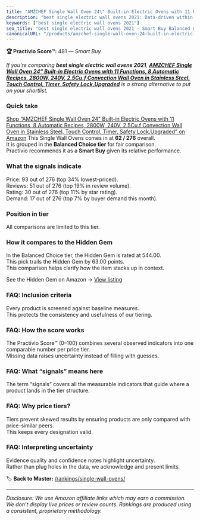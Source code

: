 ```yaml
---
title: "AMZCHEF Single Wall Oven 24\" Built-in Electric Ovens with 11 Functions, 8 Automatic Recipes, 2800W, 240V, 2.5Cu.f Convection Wall Oven in Stainless Steel, Touch Control, Timer, Safety Lock,Upgraded"
description: "best single electric wall ovens 2021: Data-driven within Balanced Choice ranking using the Practivio Score™. Positioned by quality, value, demand, findability,…"
keywords: ["best single electric wall ovens 2021"]
seo_title: "best single electric wall ovens 2021 — Smart Buy Balanced Choice (2025)"
canonicalURL: "/products/amzchef-single-wall-oven-24-built-in-electric-ovens-with-11-functions-8-automatic-recipes-2800w-240v-25cuf-convection-wall-oven-in-stainless-steel-touch-control-timer-safety-lockupgraded-B0F32DQQG7/"
---
```


**🏆 Practivio Score™:** 481 — _Smart Buy_


*If you're comparing **best single electric wall ovens 2021**, **[AMZCHEF Single Wall Oven 24" Built-in Electric Ovens with 11 Functions, 8 Automatic Recipes, 2800W, 240V, 2.5Cu.f Convection Wall Oven in Stainless Steel, Touch Control, Timer, Safety Lock,Upgraded](https://www.amazon.com/dp/B0F32DQQG7?tag=practivio-20)** is a strong alternative to put on your shortlist.*
### Quick take
[Shop “AMZCHEF Single Wall Oven 24" Built-in Electric Ovens with 11 Functions, 8 Automatic Recipes, 2800W, 240V, 2.5Cu.f Convection Wall Oven in Stainless Steel, Touch Control, Timer, Safety Lock,Upgraded” on Amazon](https://www.amazon.com/dp/B0F32DQQG7?tag=practivio-20)
This Single Wall Ovens comes in at **62 / 276** overall.  
It is grouped in the **Balanced Choice tier** for fair comparison.  
Practivio recommends it as a **Smart Buy** given its relative performance.

### What the signals indicate
Price: 93 out of 276 (top 34% lowest-priced).  
Reviews: 51 out of 276 (top 19% in review volume).  
Rating: 30 out of 276 (top 11% by star rating).  
Demand: 17 out of 276 (top 7% by buyer demand this month).

### Position in tier
All comparisons are limited to this tier.

### How it compares to the Hidden Gem
In the Balanced Choice tier, the Hidden Gem is rated at 544.00.  
This pick trails the Hidden Gem by 63.00 points.  
This comparison helps clarify how the item stacks up in context.  

See the Hidden Gem on Amazon → [View listing](https://www.amazon.com/dp/B0F7RK331N?tag=practivio-20)

### FAQ: Inclusion criteria
Every product is screened against baseline measures.  
This protects the consistency and usefulness of our tiering.

### FAQ: How the score works
The Practivio Score™ (0–100) combines several observed indicators into one comparable number per price tier.  
Missing data raises uncertainty instead of filling with guesses.

### FAQ: What “signals” means here
The term “signals” covers all the measurable indicators that guide where a product lands in the tier structure.

### FAQ: Why price tiers?
Tiers prevent skewed results by ensuring products are only compared with price-similar peers.  
This keeps every designation valid.

### FAQ: Interpreting uncertainty
Evidence quality and confidence notes highlight uncertainty.  
Rather than plug holes in the data, we acknowledge and present limits.


🏷️ **Back to Master:** [/rankings/single-wall-ovens/](/rankings/single-wall-ovens/)

---
_Disclosure: We use Amazon affiliate links which may earn a commission. We don’t display live prices or review counts. Rankings are produced using a consistent, proprietary methodology._
